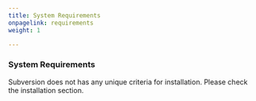 ```yaml
---
title: System Requirements
onpagelink: requirements
weight: 1

---
```


### **System Requirements**

Subversion does not has any unique criteria for installation. Please check the installation section.

